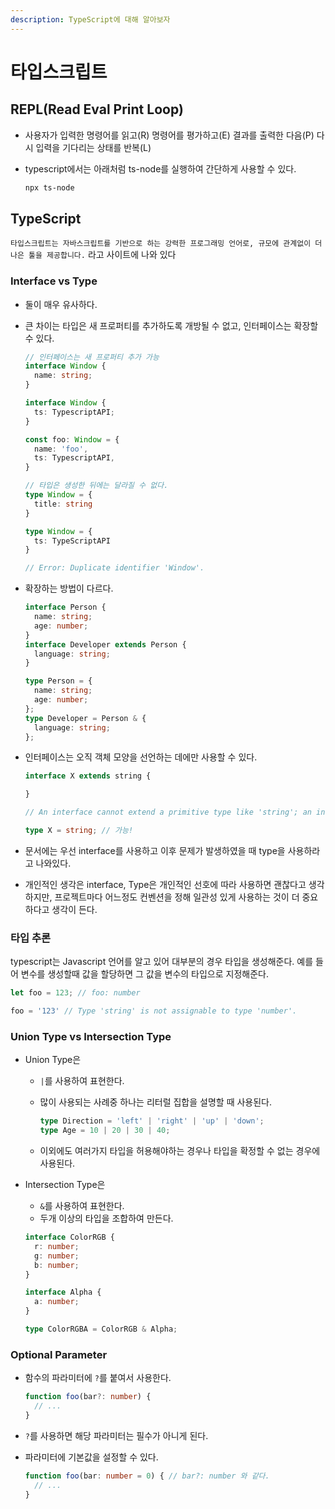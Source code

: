 ```yaml
---
description: TypeScript에 대해 알아보자
---
```


# 타입스크립트

## REPL(Read Eval Print Loop)

- 사용자가 입력한 명령어를 읽고(R) 명령어를 평가하고(E) 결과를 출력한 다음(P) 다시 입력을 기다리는 상태를 반복(L)
- typescript에서는 아래처럼 ts-node를 실행하여 간단하게 사용할 수 있다.

  ```bash
  npx ts-node
  ```

## TypeScript

`타입스크립트는 자바스크립트를 기반으로 하는 강력한 프로그래밍 언어로, 규모에 관계없이 더 나은 툴을 제공합니다.` 라고 사이트에 나와 있다

### Interface vs Type

- 둘이 매우 유사하다.
- 큰 차이는 타입은 새 프로퍼티를 추가하도록 개방될 수 없고, 인터페이스는 확장할 수 있다.

  ```typescript
  // 인터페이스는 새 프로퍼티 추가 가능
  interface Window {
    name: string;
  }

  interface Window {
    ts: TypescriptAPI;
  }

  const foo: Window = {
    name: 'foo',
    ts: TypescriptAPI,
  }

  // 타입은 생성한 뒤에는 달라질 수 없다.
  type Window = {
    title: string
  }

  type Window = {
    ts: TypeScriptAPI
  }

  // Error: Duplicate identifier 'Window'.
  ```

- 확장하는 방법이 다르다.

  ```typescript
  interface Person {
    name: string;
    age: number;
  }
  interface Developer extends Person {
    language: string;
  }

  type Person = {
    name: string;
    age: number;
  };
  type Developer = Person & {
    language: string;
  };
  ```

- 인터페이스는 오직 객체 모양을 선언하는 데에만 사용할 수 있다.

  ```typescript
  interface X extends string {

  }

  // An interface cannot extend a primitive type like 'string'; an interface can only extend named types and classes(2840)

  type X = string; // 가능!
  ```

- 문서에는 우선 interface를 사용하고 이후 문제가 발생하였을 때 type을 사용하라고 나와있다.
- 개인적인 생각은 interface, Type은 개인적인 선호에 따라 사용하면 괜찮다고 생각하지만, 프로젝트마다 어느정도 컨벤션을 정해 일관성 있게 사용하는 것이 더 중요하다고 생각이 든다.

### 타입 추론

typescript는 Javascript 언어를 알고 있어 대부분의 경우 타입을 생성해준다. 예를 들어 변수를 생성할때 값을 할당하면 그 값을 변수의 타입으로 지정해준다.
  
  ```typescript
  let foo = 123; // foo: number

  foo = '123' // Type 'string' is not assignable to type 'number'.
  ```

### Union Type vs Intersection Type

- Union Type은
  - `|`를 사용하여 표현한다.
  - 많이 사용되는 사례중 하나는 리터럴 집합을 설명할 때 사용된다.

    ```typescript
    type Direction = 'left' | 'right' | 'up' | 'down';
    type Age = 10 | 20 | 30 | 40;
    ```

  - 이외에도 여러가지 타입을 허용해야하는 경우나 타입을 확정할 수 없는 경우에 사용된다.
- Intersection Type은
  - `&`를 사용하여 표현한다.
  - 두개 이상의 타입을 조합하여 만든다.

  ```typescript
  interface ColorRGB {
    r: number;
    g: number;
    b: number;
  }
  
  interface Alpha {
    a: number;
  }

  type ColorRGBA = ColorRGB & Alpha;

  ```

### Optional Parameter

- 함수의 파라미터에 `?`를 붙여서 사용한다.

  ```typescript
  function foo(bar?: number) {
    // ...
  }
  ```

- `?`를 사용하면 해당 파라미터는 필수가 아니게 된다.
- 파라미터에 기본값을 설정할 수 있다.

  ```typescript
  function foo(bar: number = 0) { // bar?: number 와 같다.
    // ...
  }
  ```
